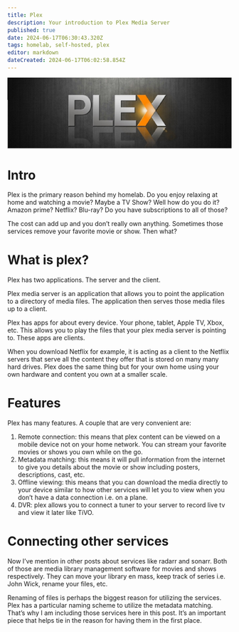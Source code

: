 ```yaml
---
title: Plex
description: Your introduction to Plex Media Server
published: true
date: 2024-06-17T06:30:43.320Z
tags: homelab, self-hosted, plex
editor: markdown
dateCreated: 2024-06-17T06:02:58.854Z
---
```


![plex_banner.jpg](/plex_banner.jpg)
# Intro
Plex is the primary reason behind my homelab. Do you enjoy relaxing at home and watching a movie? Maybe a TV Show? Well how do you do it? Amazon prime? Netflix? Blu-ray?  Do you have subscriptions to all of those? 

The cost can add up and you don’t really own anything. Sometimes those services remove your favorite movie or show. Then what? 

# What is plex?
Plex has two applications. The server and the client.

Plex media server is an application that allows you to point the application to a directory of media files. The application then serves those media files up to a client. 

Plex has apps for about every device. Your phone, tablet, Apple TV, Xbox, etc. This allows you to play the files that your plex media server is pointing to. These apps are clients.

When you download Netflix for example, it is acting as a client to the Netflix servers that serve all the content they offer that is stored on many many hard drives. Plex does the same thing but for your own home using your own hardware and content you own at a smaller scale.

# Features
Plex has many features. A couple that are very convenient are:

1. Remote connection: this means that plex content can be viewed on a mobile device not on your home network. You can stream your favorite movies or shows you own while on the go.
2. Metadata matching: this means it will pull information from the internet to give you details about the movie or show including posters, descriptions, cast, etc. 
3. Offline viewing: this means that you can download the media directly to your device similar to how other services will let you to view when you don’t have a data connection i.e. on a plane. 
4. DVR: plex allows you to connect a tuner to your server to record live tv and view it later like TiVO. 

# Connecting other services
Now I’ve mention in other posts about services like radarr and sonarr. Both of those are media library management software for movies and shows respectively. They can move your library en mass, keep track of series i.e. John Wick, rename your files, etc. 

Renaming of files is perhaps the biggest reason for utilizing the services. Plex has a particular naming scheme to utilize the metadata matching. That’s why I am including those services here in this post. It’s an important piece that helps tie in the reason for having them in the first place. 